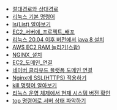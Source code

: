 - [절대경로와 상대경로](./절대경로와_상대경로.md)
- [리눅스 기본 명령어](./리눅스_기본_명령어.md)
- [ls(List) 알아보기](./ls(List)_알아보기.md)
- [EC2_서버에_프로젝트_배포](EC2_서버에_프로젝트_배포.md)
- [리눅스 20.04 이후 버전에서 java 8 설치](./리눅스_20.04_이후_버전에서_java_8_설치.md)
- [AWS EC2 RAM 늘리기(스왑)](./AWS_EC2_RAM_늘리기(스왑).md)
- [NGINX_설치](./NGINX_설치.md)
- [EC2_도메인_연결](./EC2_도메인_연결.md)
- [네이버 클라우드 플랫폼 도메인 연결](./네이버_클라우드_플랫폼_도메인_연결.md)
- [Nginx에 SSL(HTTPS) 적용하기](./Nginx에_SSL(HTTPS)_적용하기.md)
- [kill 명령어 알아보기](./kill_명령어_알아보기.md)
- [리눅스 운영 체제에서 현재 시스템 버전 확인](./리눅스_운영_체제에서_현재_시스템_버전_확인.md)
- [top 명령어로 서버 상태 파악하기](./top_명령어로_서버_상태_파악하기.md)